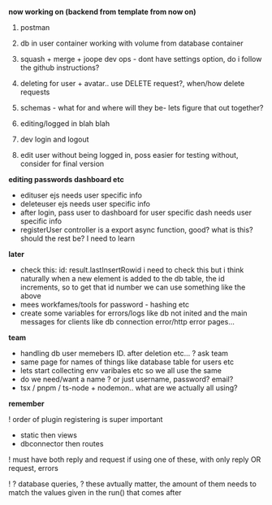 

**now working on (backend from template from now on)** 

1) postman
2) db in user container working with volume from database container
3) squash + merge + joope dev ops - dont have settings option, do i follow the github instructions?


3) deleting for user + avatar.. use DELETE request?, when/how delete requests
4) schemas - what for and where will they be- lets figure that out together? 
5) editing/logged in blah blah
6) dev login and logout

7) edit user without being logged in, poss easier for testing without, consider for final version

**editing passwords dashboard etc**
- edituser ejs needs user specific info
- deleteuser ejs needs user specific info
- after login, pass user to dashboard for user specific dash needs user specific info
- registerUser controller is a export async function, good? what is this? should the rest be? I need to learn


**later**
- check this: id: result.lastInsertRowid i need to check this but i think naturally when a new element is added to the db table, the id increments, so to get that id number we can use something like the above
- mees workfames/tools for password - hashing etc
- create some variables for errors/logs like db not inited and the main messages for 	clients like db connection error/http error pages...




**team**

- handling db user memebers ID. after deletion etc... ? ask team
- same page for names of things like database table for users etc
- lets start collecting env varibales etc so we all use the same
- do we need/want a name ? or just username, password? email?
- tsx / pnpm / ts-node + nodemon.. what are we actually all using?


**remember**

 ! order of plugin registering is super important
- static then views
- dbconnector then routes

 ! must have both reply and request if using one of these, with only reply OR request, errors 

 ! ? database queries, ? these avtually matter, the amount of them needs to match the values given in the run() that comes after